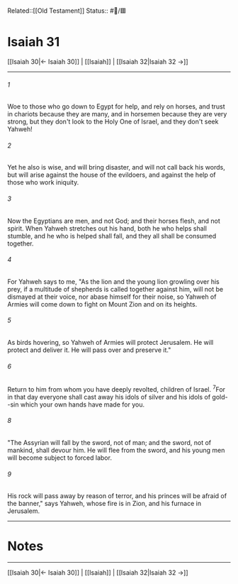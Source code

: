 Related::[[Old Testament]]
Status:: #📖/🟥
# Isaiah 31

[[Isaiah 30|← Isaiah 30]] | [[Isaiah]] | [[Isaiah 32|Isaiah 32 →]]
***



###### 1 
Woe to those who go down to Egypt for help, and rely on horses, and trust in chariots because they are many, and in horsemen because they are very strong, but they don't look to the Holy One of Israel, and they don't seek Yahweh! 

###### 2 
Yet he also is wise, and will bring disaster, and will not call back his words, but will arise against the house of the evildoers, and against the help of those who work iniquity. 

###### 3 
Now the Egyptians are men, and not God; and their horses flesh, and not spirit. When Yahweh stretches out his hand, both he who helps shall stumble, and he who is helped shall fall, and they all shall be consumed together. 

###### 4 
For Yahweh says to me, "As the lion and the young lion growling over his prey, if a multitude of shepherds is called together against him, will not be dismayed at their voice, nor abase himself for their noise, so Yahweh of Armies will come down to fight on Mount Zion and on its heights. 

###### 5 
As birds hovering, so Yahweh of Armies will protect Jerusalem. He will protect and deliver it. He will pass over and preserve it." 

###### 6 
Return to him from whom you have deeply revolted, children of Israel. <sup class="versenum mid-line">7</sup>For in that day everyone shall cast away his idols of silver and his idols of gold--sin which your own hands have made for you. 

###### 8 
"The Assyrian will fall by the sword, not of man; and the sword, not of mankind, shall devour him. He will flee from the sword, and his young men will become subject to forced labor. 

###### 9 
His rock will pass away by reason of terror, and his princes will be afraid of the banner," says Yahweh, whose fire is in Zion, and his furnace in Jerusalem.

---
# Notes


***
[[Isaiah 30|← Isaiah 30]] | [[Isaiah]] | [[Isaiah 32|Isaiah 32 →]]
